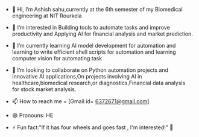 - 👋 Hi, I’m Ashish sahu,currently at the 6th  semester of my  Biomedical engineering  at NIT Rourkela
- 👀 I’m interested  in  Building tools to automate  tasks and  improve  productivity and  Applying AI for financial analysis and  market prediction.
- 🌱 I’m currently learning  AI model development for automation and learning to write  efficient shell scripts for automation and learning computer vision for automating task

- 💞️ I’m looking to collaborate on  Python automation projects and innovative AI applications,On projects involving AI in healthcare,biomedical research,or diagnostics,Financial data analysis for stock  market analysis.


- 📫 How to reach me  = [Gmail id= 6372671@gmail.com] 
- 😄 Pronouns: HE
- ⚡ Fun fact:"If it has four wheels and goes fast , I'm interested!"  🚗

<!---
Ashish-s2/Ashish-s2 is a ✨ special ✨  repository  because its `README.md`  (this file) appears on your GitHub profile.
You can click the Preview link to take a look at your changes.
--->
